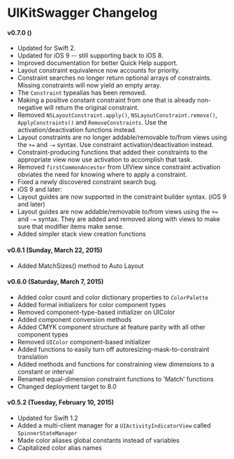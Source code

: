 UIKitSwagger Changelog
======================

#### v0.7.0 ()
 - Updated for Swift 2.
 - Updated for iOS 9 -- still supporting back to iOS 8.
 - Improved documentation for better Quick Help support.
 - Layout constraint equivalence now accounts for priority.
 - Constraint searches no longer return optional arrays of constraints.  Missing constraints will now yield an empty array.
 - The `Constraint` typealias has been removed.
 - Making a positive constant constraint from one that is already non-negative will return the original constraint.
 - Removed `NSLayoutConstraint.apply()`, `NSLayoutConstraint.remove()`, `ApplyConstraints()` and `RemoveConstraints`.  Use the activation/deactivation functions instead.
 - Layout constraints are no longer addable/removable to/from views using the `+=` and `-=` syntax.  Use constraint activation/deactivation instead.
 - Constraint-producing functions that added their constraints to the appropriate view now use activation to accomplish that task.
 - Removed `firstCommonAncestor` from UIView since constraint activation obviates the need for knowing where to apply a constraint.
 - Fixed a newly discovered constraint search bug.
 - iOS 9 and later:
  - Layout guides are now supported in the constraint builder syntax. (iOS 9 and later)
  - Layout guides are now addable/removable to/from views using the `+=` and `-=` syntax.  They are added and removed along with views to make sure that modifier items make sense.
  - Added simpler stack view creation functions


#### v0.6.1 (Sunday, March 22, 2015)
 - Added MatchSizes() method to Auto Layout


#### v0.6.0 (Saturday, March 7, 2015)
 - Added color count and color dictionary properties to `ColorPalette`
 - Added formal initializers for color component types
 - Removed component-type-based initializer on UIColor
 - Added component conversion methods
 - Added CMYK component structure at feature parity with all other component types
 - Removed `UIColor` component-based initializer
 - Added functions to easily turn off autoresizing-mask-to-constraint translation
 - Added methods and functions for constraining view dimensions to a constant or interval
 - Renamed equal-dimension constraint functions to 'Match' functions
 - Changed deployment target to 8.0


#### v0.5.2 (Tuesday, February 10, 2015)
 - Updated for Swift 1.2
 - Added a multi-client manager for a `UIActivityIndicatorView` called `SpinnerStateManager`
 - Made color aliases global constants instead of variables
 - Capitalized color alias names
